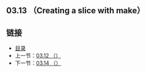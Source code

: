 ## 03.13 （Creating a slice with make）


## 链接
* [目录](https://github.com/alpha2018/go-zh/blob/master/tour/directory.md)
* 上一节：[03.12 （）](https://github.com/alpha2018/go-zh/blob/master/tour/03.12.md)
* 下一节：[03.14 （）](https://github.com/alpha2018/go-zh/blob/master/tour/03.14.md)
